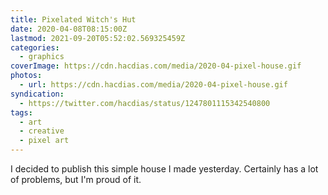```yaml
---
title: Pixelated Witch's Hut
date: 2020-04-08T08:15:00Z
lastmod: 2021-09-20T05:52:02.569325459Z
categories:
  - graphics
coverImage: https://cdn.hacdias.com/media/2020-04-pixel-house.gif
photos:
  - url: https://cdn.hacdias.com/media/2020-04-pixel-house.gif
syndication:
  - https://twitter.com/hacdias/status/1247801115342540800
tags:
  - art
  - creative
  - pixel art
---
```


I decided to publish this simple house I made yesterday. Certainly has a lot of problems, but I'm proud of it.
